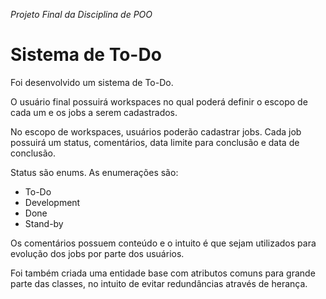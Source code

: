 <p style="font-style: italic">
    Projeto Final da Disciplina de POO
</p>

# Sistema de To-Do

Foi desenvolvido um sistema de To-Do.

O usuário final possuirá workspaces no qual poderá definir
o escopo de cada um e os jobs a serem cadastrados.

No escopo de workspaces, usuários poderão cadastrar jobs.
Cada job possuirá um status, comentários, data limite para conclusão
e data de conclusão.

Status são enums. As enumerações são:

- To-Do
- Development
- Done
- Stand-by

Os comentários possuem conteúdo e o intuito é que sejam utilizados
para evolução dos jobs por parte dos usuários.

Foi também criada uma entidade base com atributos comuns
para grande parte das classes, no intuito de evitar redundâncias
através de herança.